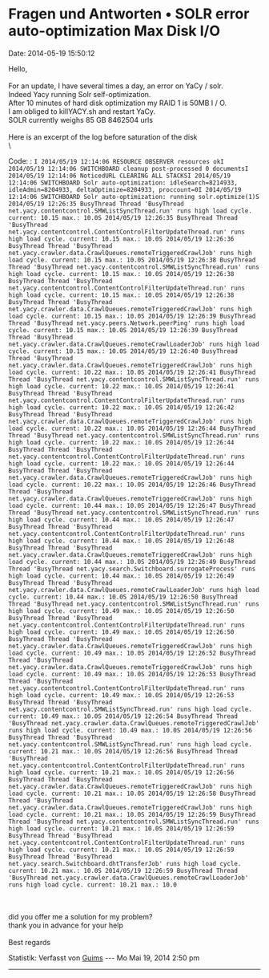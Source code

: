 Fragen und Antworten • SOLR error auto-optimization Max Disk I/O
================================================================

Date: 2014-05-19 15:50:12

Hello,\
\
For an update, I have several times a day, an error on YaCy / solr.\
Indeed Yacy running Solr self-optimization.\
After 10 minutes of hard disk optimization my RAID 1 is 50MB I / O.\
I am obliged to killYACY.sh and restart YaCy.\
SOLR currently weighs 85 GB 8462504 urls\
\
Here is an excerpt of the log before saturation of the disk\
\

Code: 
:   `I 2014/05/19 12:14:06 RESOURCE OBSERVER resources okI 2014/05/19 12:14:06 SWITCHBOARD cleanup post-processed 0 documentsI 2014/05/19 12:14:06 NoticedURL CLEARING ALL STACKSI 2014/05/19 12:14:06 SWITCHBOARD Solr auto-optimization: idleSearch=8214933, idleAdmin=8204933, deltaOptimize=8204933, proccount=0I 2014/05/19 12:14:06 SWITCHBOARD Solr auto-optimization: running solr.optimize(1)S 2014/05/19 12:26:35 BusyThread Thread 'BusyThread net.yacy.contentcontrol.SMWListSyncThread.run' runs high load cycle. current: 10.15 max.: 10.0S 2014/05/19 12:26:35 BusyThread Thread 'BusyThread net.yacy.contentcontrol.ContentControlFilterUpdateThread.run' runs high load cycle. current: 10.15 max.: 10.0S 2014/05/19 12:26:36 BusyThread Thread 'BusyThread net.yacy.crawler.data.CrawlQueues.remoteTriggeredCrawlJob' runs high load cycle. current: 10.15 max.: 10.0S 2014/05/19 12:26:38 BusyThread Thread 'BusyThread net.yacy.contentcontrol.SMWListSyncThread.run' runs high load cycle. current: 10.15 max.: 10.0S 2014/05/19 12:26:38 BusyThread Thread 'BusyThread net.yacy.contentcontrol.ContentControlFilterUpdateThread.run' runs high load cycle. current: 10.15 max.: 10.0S 2014/05/19 12:26:38 BusyThread Thread 'BusyThread net.yacy.crawler.data.CrawlQueues.remoteTriggeredCrawlJob' runs high load cycle. current: 10.15 max.: 10.0S 2014/05/19 12:26:39 BusyThread Thread 'BusyThread net.yacy.peers.Network.peerPing' runs high load cycle. current: 10.15 max.: 10.0S 2014/05/19 12:26:39 BusyThread Thread 'BusyThread net.yacy.crawler.data.CrawlQueues.remoteCrawlLoaderJob' runs high load cycle. current: 10.15 max.: 10.0S 2014/05/19 12:26:40 BusyThread Thread 'BusyThread net.yacy.crawler.data.CrawlQueues.remoteTriggeredCrawlJob' runs high load cycle. current: 10.22 max.: 10.0S 2014/05/19 12:26:41 BusyThread Thread 'BusyThread net.yacy.contentcontrol.SMWListSyncThread.run' runs high load cycle. current: 10.22 max.: 10.0S 2014/05/19 12:26:41 BusyThread Thread 'BusyThread net.yacy.contentcontrol.ContentControlFilterUpdateThread.run' runs high load cycle. current: 10.22 max.: 10.0S 2014/05/19 12:26:42 BusyThread Thread 'BusyThread net.yacy.crawler.data.CrawlQueues.remoteTriggeredCrawlJob' runs high load cycle. current: 10.22 max.: 10.0S 2014/05/19 12:26:44 BusyThread Thread 'BusyThread net.yacy.contentcontrol.SMWListSyncThread.run' runs high load cycle. current: 10.22 max.: 10.0S 2014/05/19 12:26:44 BusyThread Thread 'BusyThread net.yacy.contentcontrol.ContentControlFilterUpdateThread.run' runs high load cycle. current: 10.22 max.: 10.0S 2014/05/19 12:26:44 BusyThread Thread 'BusyThread net.yacy.crawler.data.CrawlQueues.remoteTriggeredCrawlJob' runs high load cycle. current: 10.22 max.: 10.0S 2014/05/19 12:26:46 BusyThread Thread 'BusyThread net.yacy.crawler.data.CrawlQueues.remoteTriggeredCrawlJob' runs high load cycle. current: 10.44 max.: 10.0S 2014/05/19 12:26:47 BusyThread Thread 'BusyThread net.yacy.contentcontrol.SMWListSyncThread.run' runs high load cycle. current: 10.44 max.: 10.0S 2014/05/19 12:26:47 BusyThread Thread 'BusyThread net.yacy.contentcontrol.ContentControlFilterUpdateThread.run' runs high load cycle. current: 10.44 max.: 10.0S 2014/05/19 12:26:48 BusyThread Thread 'BusyThread net.yacy.crawler.data.CrawlQueues.remoteTriggeredCrawlJob' runs high load cycle. current: 10.44 max.: 10.0S 2014/05/19 12:26:49 BusyThread Thread 'BusyThread net.yacy.search.Switchboard.surrogateProcess' runs high load cycle. current: 10.44 max.: 10.0S 2014/05/19 12:26:49 BusyThread Thread 'BusyThread net.yacy.crawler.data.CrawlQueues.remoteCrawlLoaderJob' runs high load cycle. current: 10.44 max.: 10.0S 2014/05/19 12:26:50 BusyThread Thread 'BusyThread net.yacy.contentcontrol.SMWListSyncThread.run' runs high load cycle. current: 10.49 max.: 10.0S 2014/05/19 12:26:50 BusyThread Thread 'BusyThread net.yacy.contentcontrol.ContentControlFilterUpdateThread.run' runs high load cycle. current: 10.49 max.: 10.0S 2014/05/19 12:26:50 BusyThread Thread 'BusyThread net.yacy.crawler.data.CrawlQueues.remoteTriggeredCrawlJob' runs high load cycle. current: 10.49 max.: 10.0S 2014/05/19 12:26:52 BusyThread Thread 'BusyThread net.yacy.crawler.data.CrawlQueues.remoteTriggeredCrawlJob' runs high load cycle. current: 10.49 max.: 10.0S 2014/05/19 12:26:53 BusyThread Thread 'BusyThread net.yacy.contentcontrol.ContentControlFilterUpdateThread.run' runs high load cycle. current: 10.49 max.: 10.0S 2014/05/19 12:26:53 BusyThread Thread 'BusyThread net.yacy.contentcontrol.SMWListSyncThread.run' runs high load cycle. current: 10.49 max.: 10.0S 2014/05/19 12:26:54 BusyThread Thread 'BusyThread net.yacy.crawler.data.CrawlQueues.remoteTriggeredCrawlJob' runs high load cycle. current: 10.49 max.: 10.0S 2014/05/19 12:26:56 BusyThread Thread 'BusyThread net.yacy.contentcontrol.SMWListSyncThread.run' runs high load cycle. current: 10.21 max.: 10.0S 2014/05/19 12:26:56 BusyThread Thread 'BusyThread net.yacy.contentcontrol.ContentControlFilterUpdateThread.run' runs high load cycle. current: 10.21 max.: 10.0S 2014/05/19 12:26:56 BusyThread Thread 'BusyThread net.yacy.crawler.data.CrawlQueues.remoteTriggeredCrawlJob' runs high load cycle. current: 10.21 max.: 10.0S 2014/05/19 12:26:58 BusyThread Thread 'BusyThread net.yacy.crawler.data.CrawlQueues.remoteTriggeredCrawlJob' runs high load cycle. current: 10.21 max.: 10.0S 2014/05/19 12:26:59 BusyThread Thread 'BusyThread net.yacy.contentcontrol.SMWListSyncThread.run' runs high load cycle. current: 10.21 max.: 10.0S 2014/05/19 12:26:59 BusyThread Thread 'BusyThread net.yacy.contentcontrol.ContentControlFilterUpdateThread.run' runs high load cycle. current: 10.21 max.: 10.0S 2014/05/19 12:26:59 BusyThread Thread 'BusyThread net.yacy.search.Switchboard.dhtTransferJob' runs high load cycle. current: 10.21 max.: 10.0S 2014/05/19 12:26:59 BusyThread Thread 'BusyThread net.yacy.crawler.data.CrawlQueues.remoteCrawlLoaderJob' runs high load cycle. current: 10.21 max.: 10.0`

\
\
did you offer me a solution for my problem?\
thank you in advance for your help\
\
Best regards

Statistik: Verfasst von
[Guims](http://forum.yacy-websuche.de/memberlist.php?mode=viewprofile&u=8995)
--- Mo Mai 19, 2014 2:50 pm

------------------------------------------------------------------------
